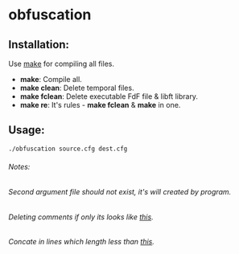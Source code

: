 # obfuscation

## Installation:

Use [make](https://en.wikipedia.org/wiki/Makefile) for compiling all files.
- **make**: Compile all.
- **make clean**: Delete temporal files.
- **make fclean**: Delete executable FdF file & libft library.
- **make re**: It's rules - **make fclean** & **make** in one.

## Usage:
```bash
./obfuscation source.cfg dest.cfg
```

######  Notes:
######    Second argument file should not exist, it's will created by program.
######    Deleting comments if only its looks like [this](https://github.com/Iipal/obfuscation/blob/d35d9ec319f06364fdfe496bc8664cde4620d20d/includes/obfuscation.h#L28).
######    Concate in lines which length less than [this](https://github.com/Iipal/obfuscation/blob/d35d9ec319f06364fdfe496bc8664cde4620d20d/includes/obfuscation.h#L26).
